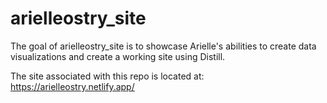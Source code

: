 
# arielleostry_site

<!-- badges: start -->
<!-- badges: end -->

The goal of arielleostry_site is to showcase Arielle's abilities to create data visualizations and create a working site using Distill.  

The site associated with this repo is located at:  
https://arielleostry.netlify.app/

